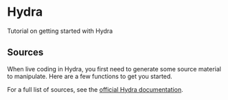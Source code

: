 # Hydra

Tutorial on getting started with Hydra

## Sources

When live coding in Hydra, you first need to generate some source material to manipulate. Here are a few functions to get you started.

For a full list of sources, see the [official Hydra documentation](https://github.com/ojack/hydra/blob/master/docs/funcs.md#sources).
